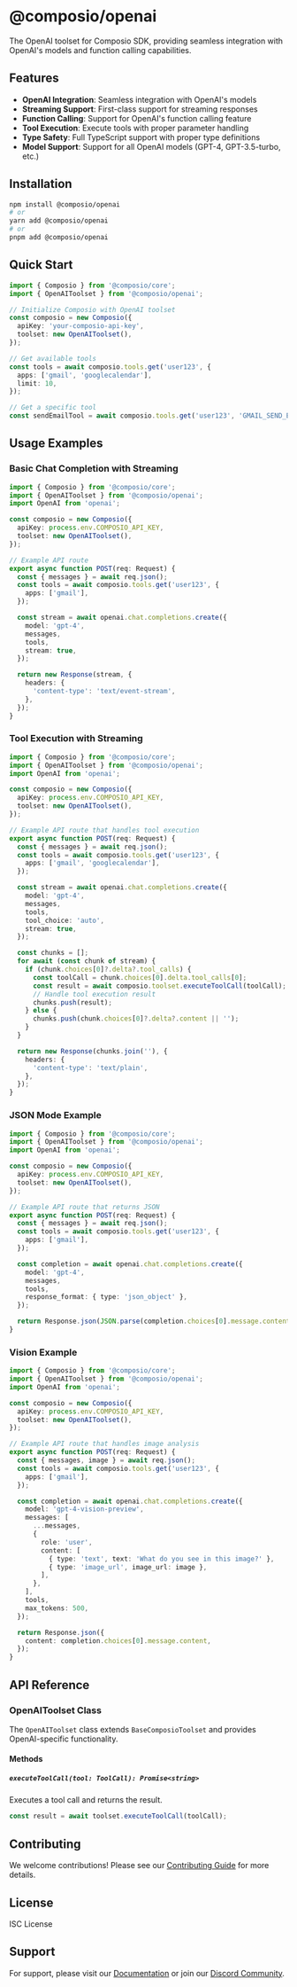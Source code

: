 # @composio/openai

The OpenAI toolset for Composio SDK, providing seamless integration with OpenAI's models and function calling capabilities.

## Features

- **OpenAI Integration**: Seamless integration with OpenAI's models
- **Streaming Support**: First-class support for streaming responses
- **Function Calling**: Support for OpenAI's function calling feature
- **Tool Execution**: Execute tools with proper parameter handling
- **Type Safety**: Full TypeScript support with proper type definitions
- **Model Support**: Support for all OpenAI models (GPT-4, GPT-3.5-turbo, etc.)

## Installation

```bash
npm install @composio/openai
# or
yarn add @composio/openai
# or
pnpm add @composio/openai
```

## Quick Start

```typescript
import { Composio } from '@composio/core';
import { OpenAIToolset } from '@composio/openai';

// Initialize Composio with OpenAI toolset
const composio = new Composio({
  apiKey: 'your-composio-api-key',
  toolset: new OpenAIToolset(),
});

// Get available tools
const tools = await composio.tools.get('user123', {
  apps: ['gmail', 'googlecalendar'],
  limit: 10,
});

// Get a specific tool
const sendEmailTool = await composio.tools.get('user123', 'GMAIL_SEND_EMAIL');
```

## Usage Examples

### Basic Chat Completion with Streaming

```typescript
import { Composio } from '@composio/core';
import { OpenAIToolset } from '@composio/openai';
import OpenAI from 'openai';

const composio = new Composio({
  apiKey: process.env.COMPOSIO_API_KEY,
  toolset: new OpenAIToolset(),
});

// Example API route
export async function POST(req: Request) {
  const { messages } = await req.json();
  const tools = await composio.tools.get('user123', {
    apps: ['gmail'],
  });

  const stream = await openai.chat.completions.create({
    model: 'gpt-4',
    messages,
    tools,
    stream: true,
  });

  return new Response(stream, {
    headers: {
      'content-type': 'text/event-stream',
    },
  });
}
```

### Tool Execution with Streaming

```typescript
import { Composio } from '@composio/core';
import { OpenAIToolset } from '@composio/openai';
import OpenAI from 'openai';

const composio = new Composio({
  apiKey: process.env.COMPOSIO_API_KEY,
  toolset: new OpenAIToolset(),
});

// Example API route that handles tool execution
export async function POST(req: Request) {
  const { messages } = await req.json();
  const tools = await composio.tools.get('user123', {
    apps: ['gmail', 'googlecalendar'],
  });

  const stream = await openai.chat.completions.create({
    model: 'gpt-4',
    messages,
    tools,
    tool_choice: 'auto',
    stream: true,
  });

  const chunks = [];
  for await (const chunk of stream) {
    if (chunk.choices[0]?.delta?.tool_calls) {
      const toolCall = chunk.choices[0].delta.tool_calls[0];
      const result = await composio.toolset.executeToolCall(toolCall);
      // Handle tool execution result
      chunks.push(result);
    } else {
      chunks.push(chunk.choices[0]?.delta?.content || '');
    }
  }

  return new Response(chunks.join(''), {
    headers: {
      'content-type': 'text/plain',
    },
  });
}
```

### JSON Mode Example

```typescript
import { Composio } from '@composio/core';
import { OpenAIToolset } from '@composio/openai';
import OpenAI from 'openai';

const composio = new Composio({
  apiKey: process.env.COMPOSIO_API_KEY,
  toolset: new OpenAIToolset(),
});

// Example API route that returns JSON
export async function POST(req: Request) {
  const { messages } = await req.json();
  const tools = await composio.tools.get('user123', {
    apps: ['gmail'],
  });

  const completion = await openai.chat.completions.create({
    model: 'gpt-4',
    messages,
    tools,
    response_format: { type: 'json_object' },
  });

  return Response.json(JSON.parse(completion.choices[0].message.content || '{}'));
}
```

### Vision Example

```typescript
import { Composio } from '@composio/core';
import { OpenAIToolset } from '@composio/openai';
import OpenAI from 'openai';

const composio = new Composio({
  apiKey: process.env.COMPOSIO_API_KEY,
  toolset: new OpenAIToolset(),
});

// Example API route that handles image analysis
export async function POST(req: Request) {
  const { messages, image } = await req.json();
  const tools = await composio.tools.get('user123', {
    apps: ['gmail'],
  });

  const completion = await openai.chat.completions.create({
    model: 'gpt-4-vision-preview',
    messages: [
      ...messages,
      {
        role: 'user',
        content: [
          { type: 'text', text: 'What do you see in this image?' },
          { type: 'image_url', image_url: image },
        ],
      },
    ],
    tools,
    max_tokens: 500,
  });

  return Response.json({
    content: completion.choices[0].message.content,
  });
}
```

## API Reference

### OpenAIToolset Class

The `OpenAIToolset` class extends `BaseComposioToolset` and provides OpenAI-specific functionality.

#### Methods

##### `executeToolCall(tool: ToolCall): Promise<string>`

Executes a tool call and returns the result.

```typescript
const result = await toolset.executeToolCall(toolCall);
```

## Contributing

We welcome contributions! Please see our [Contributing Guide](../../CONTRIBUTING.md) for more details.

## License

ISC License

## Support

For support, please visit our [Documentation](https://docs.composio.dev) or join our [Discord Community](https://discord.gg/composio).
